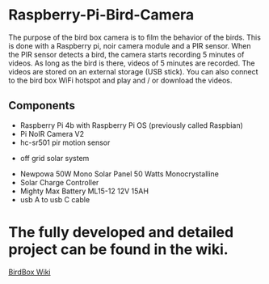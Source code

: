 # Raspberry-Pi-Bird-Camera

The purpose of the bird box camera is to film the behavior of the birds. This is done with a Raspberry pi, noir camera module and a PIR sensor.
When the PIR sensor detects a bird, the camera starts recording 5 minutes of videos. As long as the bird is there, videos of 5 minutes are recorded. 
The videos are stored on an external storage (USB stick). You can also connect to the bird box WiFi hotspot and play and / or download the videos.

## Components

* Raspberry Pi 4b with Raspberry Pi OS (previously called Raspbian)
* Pi NoIR Camera V2
* hc-sr501 pir motion sensor

- off grid solar system
* Newpowa 50W Mono Solar Panel 50 Watts Monocrystalline
* Solar Charge Controller
* Mighty Max Battery ML15-12 12V 15AH
* usb A to usb C cable

# The fully developed and detailed project can be found in the wiki.
[BirdBox Wiki](https://github.com/lander-creator/Raspberry-Pi-Bird-Camera/wiki)
